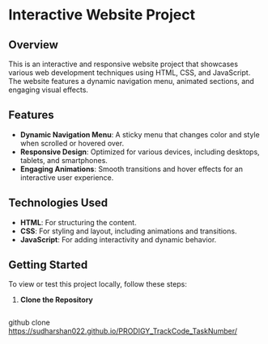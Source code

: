 # Interactive Website Project

## Overview

This is an interactive and responsive website project that showcases various web development techniques using HTML, CSS, and JavaScript. The website features a dynamic navigation menu, animated sections, and engaging visual effects.

## Features

- **Dynamic Navigation Menu**: A sticky menu that changes color and style when scrolled or hovered over.
- **Responsive Design**: Optimized for various devices, including desktops, tablets, and smartphones.
- **Engaging Animations**: Smooth transitions and hover effects for an interactive user experience.

## Technologies Used

- **HTML**: For structuring the content.
- **CSS**: For styling and layout, including animations and transitions.
- **JavaScript**: For adding interactivity and dynamic behavior.

## Getting Started

To view or test this project locally, follow these steps:

1. **Clone the Repository**

   ```bash
 github clone https://sudharshan022.github.io/PRODIGY_TrackCode_TaskNumber/
